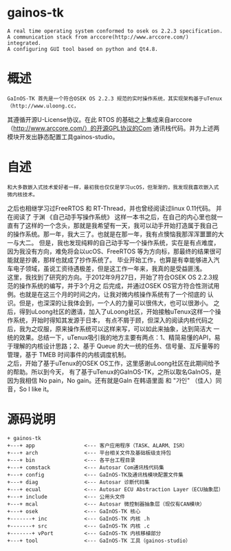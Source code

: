 gainos-tk
=========

	A real time operating system conformed to osek os 2.2.3 specification. 
	A communication stack from arccore(http://www.arccore.com/) integrated.
	A configuring GUI tool based on python and Qt4.8.
概述
====
	GaInOS-TK 首先是一个符合OSEK OS 2.2.3 规范的实时操作系统，其实现架构基于uTenux（http://www.uloong.cc，
其遵循开源U-License协议。在此 RTOS 的基础之上集成来自arccore（http://www.arccore.com/）的开源GPL协议的Com
通讯栈代码。并为上述两模块开发出静态配置工具gainos-studio。

自述
====
	和大多数嵌入式技术爱好者一样，最初我也仅仅是学习ucOS，但渐渐的，我发现我喜欢嵌入式微内核技术。
之后也相继学习过FreeRTOS 和 RT-Thread，并也曾经阅读过linux 0.11代码。 并在阅读了 于渊 《自己动手写操作系统》
这样一本书之后，在自己的内心里也就一直有了这样的一个念头，那就是我希望有一天，我可以动手开始打造属于我自己
的操作系统。那一年，我大三了。也就是在那一年，我有点懊恼我那浑浑噩噩的大一与大二。
	但是，我也发现纯粹的自己动手写一个操作系统，实在是有点难度，因为我没有方向，难免将会以ucOS、FreeRTOS
等为方向标，那最终的结果很可能就是抄袭，那样也就成了抄作系统了。
	毕业开始工作，也算是有幸能够进入汽车电子领域，虽说工资待遇极差，但是这工作一年来，我真的是受益匪浅。	
	这里，我找到了研究的方向。于2012年9月27日，开始了符合OSEK OS 2.2.3规范的操作系统的编写，并于3个月之
后完成，并通过OSEK OS官方符合性测试用例。也就是在这三个月的时间之内，让我对微内核操作系统有了一个彻底的
认识。但是，也深深的让我体会到，一个人的力量可以很伟大，也可以很渺小。
	之后，得到uLoong社区的邀请，加入了uLoong社区，开始接触uTenux这样一个操作系统，开始时得知其发源于日本，
有点不屑于顾，但深入的阅读内核代码之后，我为之叹服，原来操作系统可以这样来写，可以如此来抽象，达到简洁大
一统的效果。总结一下，uTenux吸引我的地方主要有两点：1、精简易懂的API，易于理解的内核设计思路；2、基于 
Queue 的大一统的任务、信号量、互斥量等的管理，基于 TMEB 时间事件的内核调度机制。	
	之后，开始了基于uTenux的OSEK OS工作，这里感谢uLoong社区在此期间给予的帮助。所以到今天，
有了基于uTenux的GaInOS-TK，之所以取名GaInOS，是因为我相信 No pain，No gain。还有就是GaIn 在韩语里面
和 "가인" （佳人）同音，So I like it。
		

源码说明
========
	
	+ gainos-tk
	+---+ app                <--- 客户应用程序（TASK、ALARM、ISR）
	+---+ arch               <--- 平台相关文件及基础板级支持包
	+---+ bin                <--- 各平台工程目录
	+---+ comstack           <--- Autosar Com通讯栈代码集
	+---+ config             <--- GaInOS-TK及通讯栈模块配置文件集
	+---+ diag               <--- Autosar 诊断代码集
	+---+ ecual              <--- Autosar ECU Abstraction Layer（ECU抽象层） 
	+---+ include            <--- 公用头文件
	+---+ mcal               <--- Autosar 微控制器抽象层（现仅有CAN模块）
	+---+ osek               <--- GaInOS-TK 核心
	+-------+ inc            <--- GaInOS-TK 内核 .h 
	+-------+ src            <--- GaInOS-TK 内核 .c 
	+-------+ vPort          <--- GaInOS-TK 内核移植部分
	+---+ tool               <--- GaInOS-TK 工具（gainos-studio）
	
